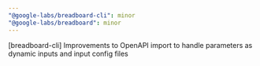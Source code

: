 ```yaml
---
"@google-labs/breadboard-cli": minor
"@google-labs/breadboard": minor
---
```


[breadboard-cli] Improvements to OpenAPI import to handle parameters as dynamic inputs and input config files
